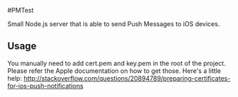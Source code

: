 #PMTest

Small Node.js server that is able to send Push Messages to iOS devices.

## Usage
You manually need to add cert.pem and key.pem in the root of the project. Please refer the Apple documentation on how to get those.
Here's a little help: http://stackoverflow.com/questions/20894789/preparing-certificates-for-ios-push-notifications